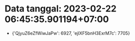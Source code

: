 # Data tanggal: 2023-02-22 06:45:35.901194+07:00

* {'QjyuZ6eZfWiwJaPw': 6927, 'ejIXF5bnH3ExrM7c': 7705}

